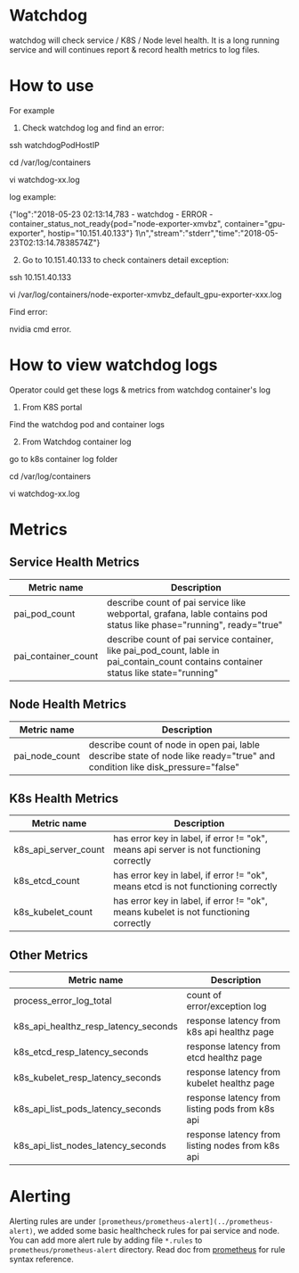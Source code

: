 # Watchdog
watchdog will check service / K8S / Node level health. It is a long running service and will continues report & record health metrics to log files.
# How to use
For example
1. Check watchdog log and find an error:

ssh watchdogPodHostIP

cd /var/log/containers

vi watchdog-xx.log

log example:

{"log":"2018-05-23 02:13:14,783 - watchdog - ERROR - container_status_not_ready{pod=\"node-exporter-xmvbz\", container=\"gpu-exporter\",                hostip=\"10.151.40.133\"} 1\n","stream":"stderr","time":"2018-05-23T02:13:14.7838574Z"}

2. Go to 10.151.40.133 to check containers detail exception:

ssh 10.151.40.133

vi /var/log/containers/node-exporter-xmvbz_default_gpu-exporter-xxx.log

Find error:

nvidia cmd error.

# How to view watchdog logs
Operator could get these logs & metrics from watchdog container's log

1. From K8S portal

Find the watchdog pod and container logs

2. From Watchdog container log

go to k8s container log folder

cd /var/log/containers

vi watchdog-xx.log

# Metrics
## Service Health Metrics

| Metric name| Description |
| ---------- |  ----------- |
| pai_pod_count | describe count of pai service like webportal, grafana, lable contains pod status like phase="running", ready="true" |
| pai_container_count | describe count of pai service container, like pai_pod_count, lable in pai_contain_count contains container status like state="running" |

## Node Health Metrics
| Metric name| Description |
| ---------- |  ----------- |
| pai_node_count | describe count of node in open pai, lable describe state of node like ready="true" and condition like disk_pressure="false" |

## K8s Health Metrics
| Metric name| Description |
| ---------- |  ----------- |
| k8s_api_server_count | has error key in label, if error != "ok", means api server is not functioning correctly |
| k8s_etcd_count | has error key in label, if error != "ok", means etcd is not functioning correctly |
| k8s_kubelet_count | has error key in label, if error != "ok", means kubelet is not functioning correctly |

## Other Metrics
| Metric name| Description |
| ---------- |  ----------- |
| process_error_log_total | count of error/exception log |
| k8s_api_healthz_resp_latency_seconds | response latency from k8s api healthz page |
| k8s_etcd_resp_latency_seconds | response latency from etcd healthz page |
| k8s_kubelet_resp_latency_seconds | response latency from kubelet healthz page |
| k8s_api_list_pods_latency_seconds | response latency from listing pods from k8s api |
| k8s_api_list_nodes_latency_seconds | response latency from listing nodes from k8s api |

# Alerting
Alerting rules are under `[prometheus/prometheus-alert](../prometheus-alert)`, we added some basic
healthcheck rules for pai service and node. You can add more alert rule by adding file `*.rules` to
`prometheus/prometheus-alert` directory. Read doc from
[prometheus](https://prometheus.io/docs/prometheus/latest/configuration/alerting_rules/) for rule
syntax reference.
